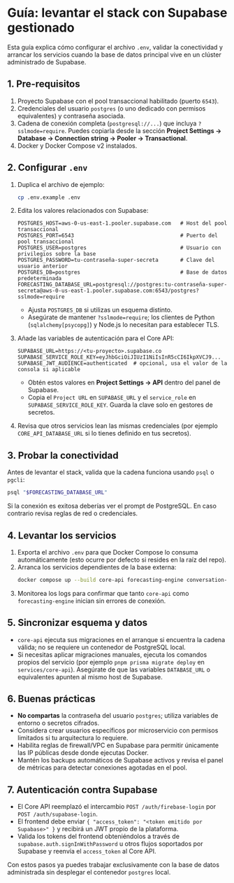 # Guía: levantar el stack con Supabase gestionado

Esta guía explica cómo configurar el archivo `.env`, validar la conectividad y arrancar los servicios cuando la base de datos principal vive en un clúster administrado de Supabase.

## 1. Pre-requisitos

1. Proyecto Supabase con el pool transaccional habilitado (puerto `6543`).
2. Credenciales del usuario `postgres` (o uno dedicado con permisos equivalentes) y contraseña asociada.
3. Cadena de conexión completa (`postgresql://...`) que incluya `?sslmode=require`. Puedes copiarla desde la sección **Project Settings → Database → Connection string → Pooler → Transactional**.
4. Docker y Docker Compose v2 instalados.

## 2. Configurar `.env`

1. Duplica el archivo de ejemplo:
   ```bash
   cp .env.example .env
   ```
2. Edita los valores relacionados con Supabase:
   ```dotenv
   POSTGRES_HOST=aws-0-us-east-1.pooler.supabase.com   # Host del pool transaccional
   POSTGRES_PORT=6543                                  # Puerto del pool transaccional
   POSTGRES_USER=postgres                              # Usuario con privilegios sobre la base
   POSTGRES_PASSWORD=tu-contraseña-super-secreta       # Clave del usuario anterior
   POSTGRES_DB=postgres                                # Base de datos predeterminada
   FORECASTING_DATABASE_URL=postgresql://postgres:tu-contraseña-super-secreta@aws-0-us-east-1.pooler.supabase.com:6543/postgres?sslmode=require
   ```

   - Ajusta `POSTGRES_DB` si utilizas un esquema distinto.
   - Asegúrate de mantener `?sslmode=require`; los clientes de Python (`sqlalchemy[psycopg]`) y Node.js lo necesitan para establecer TLS.

3. Añade las variables de autenticación para el Core API:
   ```dotenv
   SUPABASE_URL=https://<tu-proyecto>.supabase.co
   SUPABASE_SERVICE_ROLE_KEY=eyJhbGciOiJIUzI1NiIsInR5cCI6IkpXVCJ9...
   SUPABASE_JWT_AUDIENCE=authenticated  # opcional, usa el valor de la consola si aplicable
   ```

   - Obtén estos valores en **Project Settings → API** dentro del panel de Supabase.
   - Copia el `Project URL` en `SUPABASE_URL` y el `service_role` en `SUPABASE_SERVICE_ROLE_KEY`. Guarda la clave solo en gestores de secretos.

4. Revisa que otros servicios lean las mismas credenciales (por ejemplo `CORE_API_DATABASE_URL` si lo tienes definido en tus secretos).

## 3. Probar la conectividad

Antes de levantar el stack, valida que la cadena funciona usando `psql` o `pgcli`:

```bash
psql "$FORECASTING_DATABASE_URL"
```

Si la conexión es exitosa deberías ver el prompt de PostgreSQL. En caso contrario revisa reglas de red o credenciales.

## 4. Levantar los servicios

1. Exporta el archivo `.env` para que Docker Compose lo consuma automáticamente (esto ocurre por defecto si resides en la raíz del repo).
2. Arranca los servicios dependientes de la base externa:
   ```bash
   docker compose up --build core-api forecasting-engine conversation-engine financial-connector recommendation-engine parsing-engine kafka zookeeper qdrant frontend voice-gateway
   ```
3. Monitorea los logs para confirmar que tanto `core-api` como `forecasting-engine` inician sin errores de conexión.

## 5. Sincronizar esquema y datos

- `core-api` ejecuta sus migraciones en el arranque si encuentra la cadena válida; no se requiere un contenedor de PostgreSQL local.
- Si necesitas aplicar migraciones manuales, ejecuta los comandos propios del servicio (por ejemplo `pnpm prisma migrate deploy` en `services/core-api`). Asegúrate de que las variables `DATABASE_URL` o equivalentes apunten al mismo host de Supabase.

## 6. Buenas prácticas

- **No compartas** la contraseña del usuario `postgres`; utiliza variables de entorno o secretos cifrados.
- Considera crear usuarios específicos por microservicio con permisos limitados si tu arquitectura lo requiere.
- Habilita reglas de firewall/VPC en Supabase para permitir únicamente las IP públicas desde donde ejecutas Docker.
- Mantén los backups automáticos de Supabase activos y revisa el panel de métricas para detectar conexiones agotadas en el pool.

## 7. Autenticación contra Supabase

- El Core API reemplazó el intercambio `POST /auth/firebase-login` por `POST /auth/supabase-login`.
- El frontend debe enviar `{ "access_token": "<token emitido por Supabase>" }` y recibirá un JWT propio de la plataforma.
- Valida los tokens del frontend obteniéndolos a través de `supabase.auth.signInWithPassword` u otros flujos soportados por Supabase y reenvía el `access_token` al Core API.

Con estos pasos ya puedes trabajar exclusivamente con la base de datos administrada sin desplegar el contenedor `postgres` local.
